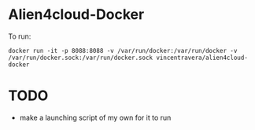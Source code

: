 # Alien4cloud-Docker

To run:

```shell
docker run -it -p 8088:8088 -v /var/run/docker:/var/run/docker -v /var/run/docker.sock:/var/run/docker.sock vincentravera/alien4cloud-docker
```

# TODO
 - make a launching script of my own for it to run
